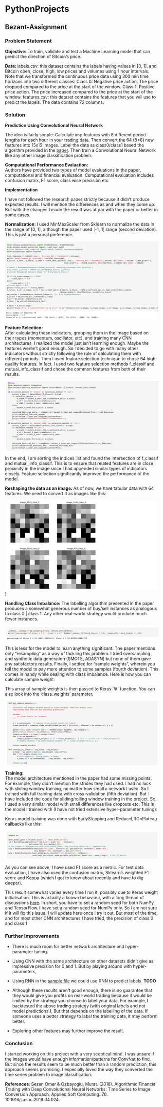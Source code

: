 
# PythonProjects

## Bezant-Assignment
### Problem Statement


**Objective:** 
To train, validate and test a Machine Learning model that can predict the direction of Bitcoin’s price. 

**Data:** 
labels.csv: this dataset contains the labels having values in [0, 1], and Bitcoin open, close, high, low prices and volumes using 1 hour intervals. Note that we transformed the continuous price data using 300 min time horizons into two different classes:
Class 0: Negative price action. The price dropped compared to the price at the start of the window.
Class 1: Positive price action. The price increased compared to the price at the start of the window.
features.csv: this dataset contains the features that you will use to predict the labels. The data contains 72 columns.

### Solution 

**Prediction Using Convolutional Neural Network**

The idea is fairly simple: Calculate imp features  with 8 different period lengths for each hour in your trading data. Then convert the 64 (8*8) new features into 15x15 images. Label the data as class0/class1 based the algorithm provided in the [paper](https://www.researchgate.net/publication/324802031_Algorithmic_Financial_Trading_with_Deep_Convolutional_Neural_Networks_Time_Series_to_Image_Conversion_Approach). Then train a Convolutional Neural Network like any other image classification problem.



**Computational Performance Evaluation:**  
Authors have provided two types of model evaluations in the paper, computational and financial evaluation. Computational evaluation includes confusion matrix, F1 score, class wise precision etc. 

**Implementation**

I have not followed the research paper strictly because it didn’t produce expected results. I will mention the differences as and when they come up. But with the changes I made the result was at par with the paper or better in some cases.



**Normalization:** 
I used MinMaxScaler from Sklearn to normalize the data in the range of [0, 1], although the paper used [-1, 1] range (second deviation). This is just a personal preference.

![alt text](https://github.com/nishantsikarwar/PythonProjects/blob/main/images/Screenshot%202022-11-22%20at%2000.48.42.png)

**Feature Selection:**  
After calculating these indicators, grouping them in the image based on their types (momentum, oscillator, etc), and training many CNN architectures, I realized the model just isn’t learning enough. Maybe the features weren’t good enough. So I decided to go with many other indicators without strictly following the rule of calculating them with different periods. Then I used feature selection technique to chose 64 high-quality features. In fact, I used two feature selection methods f_classif and mutual_info_classif and chose the common features from both of their results. 

![alt text](https://github.com/nishantsikarwar/PythonProjects/blob/main/images/Screenshot%202022-11-22%20at%2000.56.09.png)


In the end, I am sorting the indices list and found the intersection of f_classif and mutual_info_classif. This is to ensure that related features are in close proximity in the image since I had appended similar types of indicators closely. Feature selection significantly improved the performance of the model.

**Reshaping the data as an image:** 
 As of now, we have tabular data with 64 features. We need to convert it as images like this:

![alt text](https://github.com/nishantsikarwar/PythonProjects/blob/main/images/Screenshot%202022-11-22%20at%2000.58.50.png))
 
**Handling Class Imbalance:** 
The labelling algorithm presented in the paper produces a somewhat generous number of buy/sell instances as analogous to class 0 | class 1. Any other real-world strategy would produce much fewer instances.

![alt text](https://github.com/nishantsikarwar/PythonProjects/blob/main/images/Screenshot%202022-11-22%20at%2001.00.32.png)


This is less for the model to learn anything significant. The paper mentions only “resampling” as a way of tackling this problem. I tried oversampling and synthetic data generation (SMOTE, ADASYN) but none of them gave any satisfactory results. Finally, I settled for “sample weights”, wherein you tell the model to pay more attention to some samples (fourth deviation). This comes in handy while dealing with class imbalance. Here is how you can calculate sample weight:

This array of sample weights is then passed to Keras ‘fit’ function. You can also look into the ‘class_weights’ parameter.

![alt text](https://github.com/nishantsikarwar/PythonProjects/blob/main/images/Screenshot%202022-11-22%20at%2001.02.13.png)

**Training:**  
The model architecture mentioned in the paper had some missing points. For example, they didn’t mention the strides they had used.  I had no luck with sliding window training, no matter how small a network I used. So I trained with full training data with cross-validation (fifth deviation). But I have included the code for sliding/rolling window training in the project. So, I used a very similar model with small differences like dropouts etc. This is the model I trained with (I have not tried extensive hyper-parameter tuning):

Keras model training was done with EarlyStopping and ReduceLROnPlateau callbacks like this:

![alt text](https://github.com/nishantsikarwar/PythonProjects/blob/main/images/Screenshot%202022-11-22%20at%2001.05.07.png)


As you can see above, I have used F1 score as a metric. For test data evaluation, I have also used the confusion matrix, Sklearn’s weighted F1 score and Kappa (which I got to know about recently and have to dig deeper).


This result somewhat varies every time I run it, possibly due to Keras weight initialisation. This is actually a known behaviour, with a long thread of discussions  [here](https://github.com/keras-team/keras/issues/2743). In short, you have to set a random seed for both NumPy and TensorFlow. I have set a random seed for NumPy only. So I am not sure if it will fix this issue. I will update here once I try it out. But most of the time, and for most other CNN architectures I have tried, the precision of class 0 and class 1 


###  Further Improvements

-   There is much room for better network architecture and hyper-parameter tuning.
-   Using CNN with the same architecture on other datasets didn’t give as impressive precision for 0 and 1. But by playing around with hyper-parameters, 
- Using RNN in the [sample file](https://github.com/nishantsikarwar/PythonProjects/blob/main/Bezant_Assignment.ipynb) we could use RNN to predict labels.  **TODO**

-   Although these results aren't good enough, there is no guarantee that they would give you profits on real-world trading because it would be limited by the strategy you choose to label your data. For example, I backtested the above trading strategy (with original labels and not model predictions!),  But that depends on the labelling of the data. If someone uses a better strategy to label the training data, it may perform better.
-   Exploring other features may further improve the result.

### Conclusion

I started working on this project with a very sceptical mind. I was unsure if the images would have enough information/patterns for ConvNet to find. But since the results seem to be much better than a random prediction, this approach seems promising. I especially loved the way they converted the time series problem to image classification.


**References**: 
Sezer, Omer & Ozbayoglu, Murat. (2018). Algorithmic Financial Trading with Deep Convolutional Neural Networks: Time Series to Image Conversion Approach. Applied Soft Computing. 70. 10.1016/j.asoc.2018.04.024.

